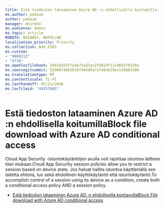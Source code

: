 ```yaml
---
title: Estä tiedoston lataaminen Azure AD :n ehdollisella koitumilla
ms.author: pebaum
author: pebaum
manager: mnirkhe
ms.audience: Admin
ms.topic: article
ROBOTS: NOINDEX, NOFOLLOW
localization_priority: Priority
ms.collection: Adm_O365
ms.custom:
- "9000213"
- "5710"
ms.openlocfilehash: 284c82d3f7e3e75ad1ac2f502df11cd682781566
ms.sourcegitcommit: 5296874062b16f945d9a7a7a9ab29ec53686310b
ms.translationtype: MT
ms.contentlocale: fi-FI
ms.lasthandoff: 05/21/2020
ms.locfileid: "44357603"
---
```

# <a name="block-file-download-with-azure-ad-conditional-access"></a><span data-ttu-id="76fb3-102">Estä tiedoston lataaminen Azure AD :n ehdollisella koitumilla</span><span class="sxs-lookup"><span data-stu-id="76fb3-102">Block file download with Azure AD conditional access</span></span>

<span data-ttu-id="76fb3-103">Cloud App Security -istuntokäytäntöjen avulla voit rajoittaa istuntoa laitteen tilan mukaan.</span><span class="sxs-lookup"><span data-stu-id="76fb3-103">Cloud App Security session policies allow you to restrict a session based on device state.</span></span> <span data-ttu-id="76fb3-104">Jos haluat hallita istuntoa käyttämällä sen laitetta ehtona, luo sekä ehdollinen käyttökäytäntö että istuntokäytäntö.</span><span class="sxs-lookup"><span data-stu-id="76fb3-104">To accomplish control of a session using its device as a condition, create both a conditional access policy AND a session policy.</span></span>

- [<span data-ttu-id="76fb3-105">Estä tiedoston lataaminen Azure AD :n ehdollisella kontavulla</span><span class="sxs-lookup"><span data-stu-id="76fb3-105">Block File download with Azure AD conditional access</span></span>](https://docs.microsoft.com/cloud-app-security/use-case-proxy-block-session-aad#create-a-block-download-policy-for-unmanaged-devices)
